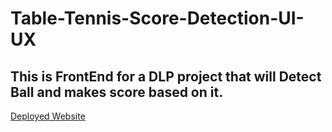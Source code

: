 # Table-Tennis-Score-Detection-UI-UX

## This is FrontEnd for a DLP project that will Detect Ball and makes score based on it.

[Deployed Website](https://master--glittering-moxie-486096.netlify.app/)
